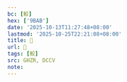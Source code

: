 ```yaml
---
bc: [鮫]
hex: ['9BAB']
date: '2025-10-13T11:27:48+08:00'
lastmod: '2025-10-25T22:21:08+08:00'
title: 󰙹
url: 󰙹
tags: [鮫]
src: GHZR, DCCV
note:
---
```

